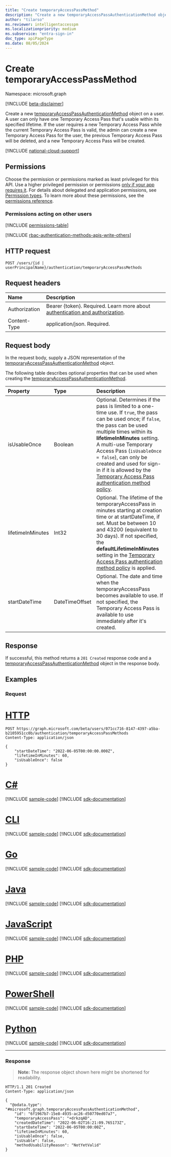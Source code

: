 ```yaml
---
title: "Create temporaryAccessPassMethod"
description: "Create a new temporaryAccessPassAuthenticationMethod object for a user."
author: "tilarso"
ms.reviewer: intelligentaccesspm
ms.localizationpriority: medium
ms.subservice: "entra-sign-in"
doc_type: apiPageType
ms.date: 08/05/2024
---
```


# Create temporaryAccessPassMethod
Namespace: microsoft.graph

[!INCLUDE [beta-disclaimer](../../includes/beta-disclaimer.md)]


Create a new [temporaryAccessPassAuthenticationMethod](../resources/temporaryaccesspassauthenticationmethod.md) object on a user. A user can only have one Temporary Access Pass that's usable within its specified lifetime. If the user requires a new Temporary Access Pass while the current Temporary Access Pass is valid, the admin can create a new Temporary Access Pass for the user, the previous Temporary Access Pass will be deleted, and a new Temporary Access Pass will be created.

[!INCLUDE [national-cloud-support](../../includes/global-china.md)]

## Permissions

Choose the permission or permissions marked as least privileged for this API. Use a higher privileged permission or permissions [only if your app requires it](/graph/permissions-overview#best-practices-for-using-microsoft-graph-permissions). For details about delegated and application permissions, see [Permission types](/graph/permissions-overview#permission-types). To learn more about these permissions, see the [permissions reference](/graph/permissions-reference).

### Permissions acting on other users

<!-- { "blockType": "permissions", "name": "authentication_post_temporaryaccesspassmethods" } -->
[!INCLUDE [permissions-table](../includes/permissions/authentication-post-temporaryaccesspassmethods-permissions.md)]

[!INCLUDE [rbac-authentication-methods-apis-write-others](../includes/rbac-for-apis/rbac-authentication-methods-apis-write-others.md)]

## HTTP request

<!-- {
  "blockType": "ignored"
}
-->
``` http
POST /users/{id | userPrincipalName}/authentication/temporaryAccessPassMethods
```

## Request headers
|Name|Description|
|:---|:---|
|Authorization|Bearer {token}. Required. Learn more about [authentication and authorization](/graph/auth/auth-concepts).|
|Content-Type|application/json. Required.|

## Request body
In the request body, supply a JSON representation of the [temporaryAccessPassAuthenticationMethod](../resources/temporaryaccesspassauthenticationmethod.md) object.

The following table describes optional properties that can be used when creating the [temporaryAccessPassAuthenticationMethod](../resources/temporaryaccesspassauthenticationmethod.md).

|Property|Type|Description|
|:---|:---|:---|
|isUsableOnce|Boolean|Optional. Determines if the pass is limited to a one-time use. If `true`, the pass can be used once; if `false`, the pass can be used multiple times within its **lifetimeInMinutes** setting. A multi-use Temporary Access Pass (`isUsableOnce = false`), can only be created and used for sign-in if it is allowed by the  [Temporary Access Pass authentication method policy](../resources/temporaryaccesspassauthenticationmethodconfiguration.md).|
|lifetimeInMinutes|Int32|Optional. The lifetime of the temporaryAccessPass in minutes starting at creation time or at startDateTime, if set. Must be between 10 and 43200 (equivalent to 30 days). If not specified, the **defaultLifetimeInMinutes** setting in the [Temporary Access Pass authentication method policy](../resources/temporaryaccesspassauthenticationmethodconfiguration.md) is applied. |
|startDateTime|DateTimeOffset|Optional. The date and time when the temporaryAccessPass becomes available to use. If not specified, the Temporary Access Pass is available to use immediately after it's created.| 

## Response

If successful, this method returns a `201 Created` response code and a [temporaryAccessPassAuthenticationMethod](../resources/temporaryaccesspassauthenticationmethod.md) object in the response body.

## Examples

### Request

# [HTTP](#tab/http)
<!-- {
  "blockType": "request",
  "name": "create_temporaryaccesspassauthenticationmethod_from_"
}
-->
```msgraph-interactive
POST https://graph.microsoft.com/beta/users/071cc716-8147-4397-a5ba-b2105951cc0b/authentication/temporaryAccessPassMethods
Content-Type: application/json

{
    "startDateTime": "2022-06-05T00:00:00.000Z",
    "lifetimeInMinutes": 60,
    "isUsableOnce": false
}
```

# [C#](#tab/csharp)
[!INCLUDE [sample-code](../includes/snippets/csharp/create-temporaryaccesspassauthenticationmethod-from--csharp-snippets.md)]
[!INCLUDE [sdk-documentation](../includes/snippets/snippets-sdk-documentation-link.md)]

# [CLI](#tab/cli)
[!INCLUDE [sample-code](../includes/snippets/cli/create-temporaryaccesspassauthenticationmethod-from--cli-snippets.md)]
[!INCLUDE [sdk-documentation](../includes/snippets/snippets-sdk-documentation-link.md)]

# [Go](#tab/go)
[!INCLUDE [sample-code](../includes/snippets/go/create-temporaryaccesspassauthenticationmethod-from--go-snippets.md)]
[!INCLUDE [sdk-documentation](../includes/snippets/snippets-sdk-documentation-link.md)]

# [Java](#tab/java)
[!INCLUDE [sample-code](../includes/snippets/java/create-temporaryaccesspassauthenticationmethod-from--java-snippets.md)]
[!INCLUDE [sdk-documentation](../includes/snippets/snippets-sdk-documentation-link.md)]

# [JavaScript](#tab/javascript)
[!INCLUDE [sample-code](../includes/snippets/javascript/create-temporaryaccesspassauthenticationmethod-from--javascript-snippets.md)]
[!INCLUDE [sdk-documentation](../includes/snippets/snippets-sdk-documentation-link.md)]

# [PHP](#tab/php)
[!INCLUDE [sample-code](../includes/snippets/php/create-temporaryaccesspassauthenticationmethod-from--php-snippets.md)]
[!INCLUDE [sdk-documentation](../includes/snippets/snippets-sdk-documentation-link.md)]

# [PowerShell](#tab/powershell)
[!INCLUDE [sample-code](../includes/snippets/powershell/create-temporaryaccesspassauthenticationmethod-from--powershell-snippets.md)]
[!INCLUDE [sdk-documentation](../includes/snippets/snippets-sdk-documentation-link.md)]

# [Python](#tab/python)
[!INCLUDE [sample-code](../includes/snippets/python/create-temporaryaccesspassauthenticationmethod-from--python-snippets.md)]
[!INCLUDE [sdk-documentation](../includes/snippets/snippets-sdk-documentation-link.md)]

---

### Response
>**Note:** The response object shown here might be shortened for readability.
<!-- {
  "blockType": "response",
  "truncated": true,
  "@odata.type": "microsoft.graph.temporaryAccessPassAuthenticationMethod"
}
-->
``` http
HTTP/1.1 201 Created
Content-Type: application/json

{
  "@odata.type": "#microsoft.graph.temporaryAccessPassAuthenticationMethod",
    "id": "6f1967b7-15e8-4935-ac26-d50770ed07a7",
    "temporaryAccessPass": "+drkzqAD",
    "createdDateTime": "2022-06-02T16:21:09.765173Z",
    "startDateTime": "2022-06-05T00:00:00Z",
    "lifetimeInMinutes": 60,
    "isUsableOnce": false,
    "isUsable": false,
    "methodUsabilityReason": "NotYetValid"
}
```
